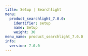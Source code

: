```yaml
---
title: Setup | Searchlight
menu:
  product_searchlight_7.0.0:
    identifier: setup
    name: Setup
    weight: 30
menu_name: product_searchlight_7.0.0
info:
  version: 7.0.0
---
```



